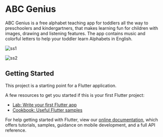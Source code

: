 # ABC Genius

ABC Genius is a free alphabet teaching app for toddlers all the way to preschoolers and kindergartners, that makes learning fun for children with images, drawing and listening features. The app contains music and colorful letters to help your toddler learn Alphabets in English.

![ss1](https://user-images.githubusercontent.com/73191264/111756720-8ae08380-88c0-11eb-98f2-aee9c40490d0.png)

![ss2](https://user-images.githubusercontent.com/73191264/111757698-9e401e80-88c1-11eb-9422-5e3b278d025a.png)

## Getting Started

This project is a starting point for a Flutter application.

A few resources to get you started if this is your first Flutter project:

- [Lab: Write your first Flutter app](https://flutter.dev/docs/get-started/codelab)
- [Cookbook: Useful Flutter samples](https://flutter.dev/docs/cookbook)

For help getting started with Flutter, view our
[online documentation](https://flutter.dev/docs), which offers tutorials,
samples, guidance on mobile development, and a full API reference.


